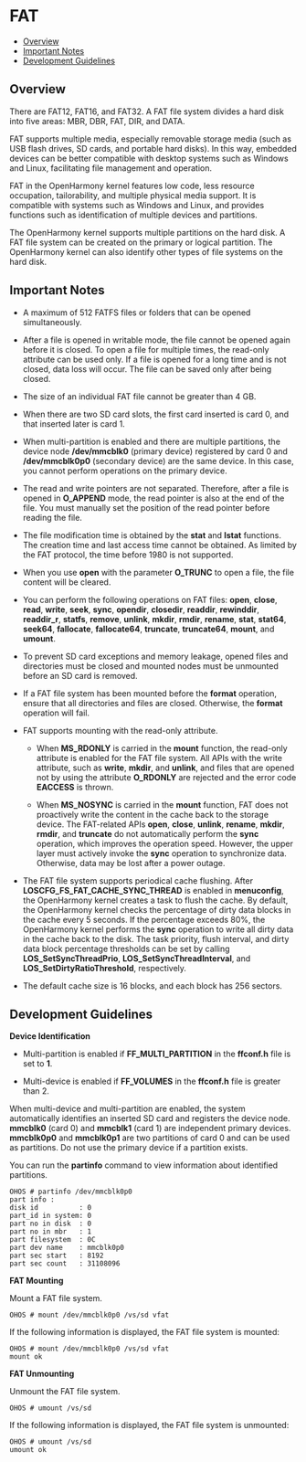 # FAT<a name="EN-US_TOPIC_0000001052170495"></a>

-   [Overview](#section17906101815113)
-   [Important Notes](#section781233610116)
-   [Development Guidelines](#section26081559713)

## Overview<a name="section17906101815113"></a>

There are FAT12, FAT16, and FAT32. A FAT file system divides a hard disk into five areas: MBR, DBR, FAT, DIR, and DATA.

FAT supports multiple media, especially removable storage media \(such as USB flash drives, SD cards, and portable hard disks\). In this way, embedded devices can be better compatible with desktop systems such as Windows and Linux, facilitating file management and operation.

FAT in the OpenHarmony kernel features low code, less resource occupation, tailorability, and multiple physical media support. It is compatible with systems such as Windows and Linux, and provides functions such as identification of multiple devices and partitions.

The OpenHarmony kernel supports multiple partitions on the hard disk. A FAT file system can be created on the primary or logical partition. The OpenHarmony kernel can also identify other types of file systems on the hard disk.

## Important Notes<a name="section781233610116"></a>

-   A maximum of 512 FATFS files or folders that can be opened simultaneously.

-   After a file is opened in writable mode, the file cannot be opened again before it is closed. To open a file for multiple times, the read-only attribute can be used only. If a file is opened for a long time and is not closed, data loss will occur. The file can be saved only after being closed.

-   The size of an individual FAT file cannot be greater than 4 GB.

-   When there are two SD card slots, the first card inserted is card 0, and that inserted later is card 1.

-   When multi-partition is enabled and there are multiple partitions, the device node  **/dev/mmcblk0**  \(primary device\) registered by card 0 and  **/dev/mmcblk0p0**  \(secondary device\) are the same device. In this case, you cannot perform operations on the primary device.

-   The read and write pointers are not separated. Therefore, after a file is opened in  **O\_APPEND**  mode, the read pointer is also at the end of the file. You must manually set the position of the read pointer before reading the file.

-   The file modification time is obtained by the  **stat**  and  **lstat**  functions. The creation time and last access time cannot be obtained. As limited by the FAT protocol, the time before 1980 is not supported.

-   When you use  **open**  with the parameter  **O\_TRUNC**  to open a file, the file content will be cleared.

-   You can perform the following operations on FAT files:  **open**,  **close**,  **read**,  **write**,  **seek**,  **sync**,  **opendir**,  **closedir**,  **readdir**,  **rewinddir**,  **readdir\_r**,  **statfs**,  **remove**,  **unlink**,  **mkdir**,  **rmdir**,  **rename**,  **stat**,  **stat64**,  **seek64**,  **fallocate**,  **fallocate64**,  **truncate**,  **truncate64**,  **mount**, and  **umount**.

-   To prevent SD card exceptions and memory leakage, opened files and directories must be closed and mounted nodes must be unmounted before an SD card is removed.

-   If a FAT file system has been mounted before the  **format**  operation, ensure that all directories and files are closed. Otherwise, the  **format**  operation will fail.

-   FAT supports mounting with the read-only attribute.

    -   When  **MS\_RDONLY**  is carried in the  **mount**  function, the read-only attribute is enabled for the FAT file system. All APIs with the write attribute, such as  **write**,  **mkdir**, and  **unlink**, and files that are opened not by using the attribute  **O\_RDONLY**  are rejected and the error code  **EACCESS**  is thrown.

    -   When  **MS\_NOSYNC**  is carried in the  **mount**  function, FAT does not proactively write the content in the cache back to the storage device. The FAT-related APIs  **open**,  **close**,  **unlink**,  **rename**,  **mkdir**,  **rmdir**, and  **truncate**  do not automatically perform the  **sync**  operation, which improves the operation speed. However, the upper layer must actively invoke the  **sync**  operation to synchronize data. Otherwise, data may be lost after a power outage.


-   The FAT file system supports periodical cache flushing. After  **LOSCFG\_FS\_FAT\_CACHE\_SYNC\_THREAD**  is enabled in  **menuconfig**, the OpenHarmony kernel creates a task to flush the cache. By default, the OpenHarmony kernel checks the percentage of dirty data blocks in the cache every 5 seconds. If the percentage exceeds 80%, the OpenHarmony kernel performs the  **sync**  operation to write all dirty data in the cache back to the disk. The task priority, flush interval, and dirty data block percentage thresholds can be set by calling  **LOS\_SetSyncThreadPrio**,  **LOS\_SetSyncThreadInterval**, and  **LOS\_SetDirtyRatioThreshold**, respectively.

-   The default cache size is 16 blocks, and each block has 256 sectors.


## Development Guidelines<a name="section26081559713"></a>

**Device Identification**

-   Multi-partition is enabled if  **FF\_MULTI\_PARTITION**  in the  **ffconf.h**  file is set to  **1**.

-   Multi-device is enabled if  **FF\_VOLUMES**  in the  **ffconf.h**  file is greater than 2.


When multi-device and multi-partition are enabled, the system automatically identifies an inserted SD card and registers the device node.  **mmcblk0**  \(card 0\) and  **mmcblk1**  \(card 1\) are independent primary devices.  **mmcblk0p0**  and  **mmcblk0p1**  are two partitions of card 0 and can be used as partitions. Do not use the primary device if a partition exists.

You can run the  **partinfo**  command to view information about identified partitions.

```
OHOS # partinfo /dev/mmcblk0p0 
part info :                                                                     
disk id          : 0                                                            
part_id in system: 0                                                            
part no in disk  : 0                                                            
part no in mbr   : 1                                                            
part filesystem  : 0C                                                           
part dev name    : mmcblk0p0                                                    
part sec start   : 8192                                                         
part sec count   : 31108096 
```

**FAT Mounting**

Mount a FAT file system.

```
OHOS # mount /dev/mmcblk0p0 /vs/sd vfat
```

If the following information is displayed, the FAT file system is mounted:

```
OHOS # mount /dev/mmcblk0p0 /vs/sd vfat
mount ok
```

**FAT Unmounting**

Unmount the FAT file system.

```
OHOS # umount /vs/sd
```

If the following information is displayed, the FAT file system is unmounted:

```
OHOS # umount /vs/sd
umount ok
```

